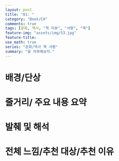 ```yaml
---
layout: post
title: "01: "
category: "Book/CH"
comments: true
tags: [문화, 역사, "책 리뷰", "서평", "책"]
feature-img: "assets/img/53.jpg"
feature-title:
use_math: true
series: "문화/역사 책 서평"
summary: "을 리뷰해보자."
---
```


# 배경/단상

# 줄거리/ 주요 내용 요약

# 발췌 및 해석

# 전체 느낌/추천 대상/추천 이유
